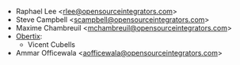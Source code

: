 - Raphael Lee \<<rlee@opensourceintegrators.com>\>
- Steve Campbell \<<scampbell@opensourceintegrators.com>\>
- Maxime Chambreuil \<<mchambreuil@opensourceintegrators.com>\>
- [Obertix](https://www.obertix.net):
  - Vicent Cubells
- Ammar Officewala \<<aofficewala@opensourceintegrators.com>\>
